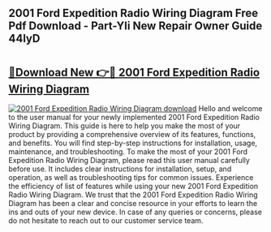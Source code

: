 ## 2001 Ford Expedition Radio Wiring Diagram Free Pdf Download - Part-YIi New Repair Owner Guide 44lyD

# <h2><a href="http://dfov306.blite.top/?on=2001+Ford+Expedition+Radio+Wiring+Diagram">🔗Download New 👉🔴 2001 Ford Expedition Radio Wiring Diagram</a></h2>

[![2001 Ford Expedition Radio Wiring Diagram download](https://i.imgur.com/lujVjoI.png)](http://dfov306.blite.top/?on=2001+Ford+Expedition+Radio+Wiring+Diagram)
Hello and welcome to the user manual for your newly implemented 2001 Ford Expedition Radio Wiring Diagram. This guide is here to help you make the most of your product by providing a comprehensive overview of its features, functions, and benefits. You will find step-by-step instructions for installation, usage, maintenance, and troubleshooting. To make the most of your 2001 Ford Expedition Radio Wiring Diagram, please read this user manual carefully before use. It includes clear instructions for installation, setup, and operation, as well as troubleshooting tips for common issues. Experience the efficiency of list of features while using your new 2001 Ford Expedition Radio Wiring Diagram. We trust that the 2001 Ford Expedition Radio Wiring Diagram has been a clear and concise resource in your efforts to learn the ins and outs of your new device. In case of any queries or concerns, please do not hesitate to reach out to our customer service team.
